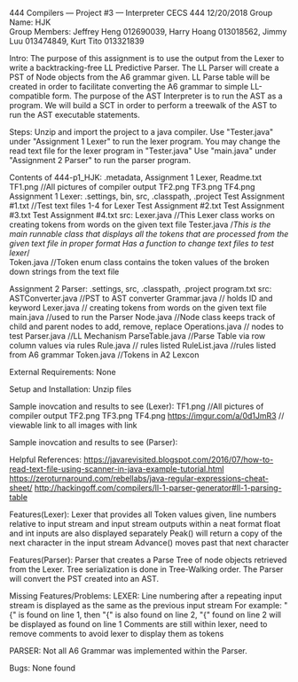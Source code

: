 444 Compilers — Project #3 — Interpreter
CECS 444  12/20/2018
Group Name: HJK 	
Group Members: Jeffrey Heng 012690039, Harry Hoang 013018562, Jimmy Luu 013474849, Kurt Tito 013321839

Intro: The purpose of this assignment is to use the output from the Lexer to write a backtracking-free LL Predictive Parser. The LL Parser
will create a PST of Node objects from the A6 grammar given. LL Parse table will be created in order to facilitate converting the A6 grammar
to simple LL-compatible form. The purpose of the AST Interpreter is to run the AST as a program. We will build a SCT in order to perform a treewalk of the AST to run the AST executable statements.

Steps:  Unzip and import the project to a java compiler.
	Use "Tester.java" under "Assignment 1 Lexer" to run the lexer program.
	You may change the read text file for the lexer program in "Tester.java"
	Use "main.java" under "Assignment 2 Parser" to run the parser program.


Contents of 444-p1_HJK: .metadata, Assignment 1 Lexer, Readme.txt
TF1.png //All pictures of compiler output
TF2.png
TF3.png
TF4.png
Assignment 1 Lexer: .settings, bin, src, .classpath, .project
Test Assignment #1.txt //Test text files 1-4 for Lexer
Test Assignment #2.txt
Test Assignment #3.txt
Test Assignment #4.txt
src:
Lexer.java	       //This Lexer class works on creating tokens from words on the given text file
Tester.java	       /*This is the main runnable class that displays all the tokens that are processed from the given text file in proper format
			 Has a function to change text files to test lexer*/						
Token.java             //Token enum class contains the token values of the broken down strings from the text file

Assignment 2 Parser: .settings, src, .classpath, .project
program.txt
src:
ASTConverter.java //PST to AST converter
Grammar.java // holds ID and keyword
Lexer.java // creating tokens from words on the given text file
main.java //used to run the Parser
Node.java //Node class keeps track of child and parent nodes to add, remove, replace
Operations.java // nodes to test
Parser.java //LL Mechanism
ParseTable.java //Parse Table via row column values via rules
Rule.java // rules listed
RuleList.java //rules listed from A6 grammar
Token.java //Tokens in A2 Lexcon

External Requirements: None

Setup and Installation: Unzip files

Sample inovcation and results to see (Lexer):
TF1.png //All pictures of compiler output
TF2.png
TF3.png
TF4.png
https://imgur.com/a/0d1JmR3 // viewable link to all images with link

Sample inovcation and results to see (Parser):

Helpful References: https://javarevisited.blogspot.com/2016/07/how-to-read-text-file-using-scanner-in-java-example-tutorial.html
https://zeroturnaround.com/rebellabs/java-regular-expressions-cheat-sheet/
http://hackingoff.com/compilers/ll-1-parser-generator#ll-1-parsing-table

Features(Lexer): Lexer that provides all Token values given, line numbers relative to input stream and input stream outputs within a neat format
float and int inputs are also displayed separately
Peak() will return a copy of the next character in the input stream
Advance() moves past that next character

Features(Parser): Parser that creates a Parse Tree of node objects retrieved from the Lexer. Tree serialization is done in Tree-Walking order.
The Parser will convert the PST created into an AST.

Missing Features/Problems: 
LEXER: Line numbering after a repeating input stream is displayed as the same as the previous input stream
For example: "{" is found on line 1, then "{" is also found on line 2, "{" found on line 2 will be displayed as found on line 1
Comments are still within lexer, need to remove comments to avoid lexer to display them as tokens

PARSER: Not all A6 Grammar was implemented within the Parser.

Bugs: None found
